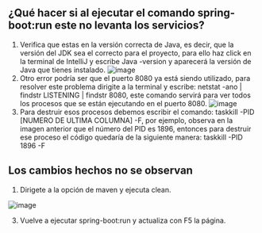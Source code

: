 ## ¿Qué hacer si al ejecutar el comando spring-boot:run este no levanta los servicios?
  1. Verifica que estas en la versión correcta de Java, es decir, que la versión del JDK sea el correcto para el proyecto, para ello haz click en la terminal de IntelliJ y escribe Java -version y aparecerá la versión de Java que tienes instalado.
![image](https://github.com/user-attachments/assets/90d96f93-a2fa-45dd-a3a3-0f3cf43682c3)
  2. Otro error podría ser que el puerto 8080 ya está siendo utilizado, para resolver este problema dirigite a la terminal y escribe: netstat -ano | findstr LISTENING | findstr 8080, este comando servirá para ver todos los procesos que se están ejecutando en el puerto 8080.
![image](https://github.com/user-attachments/assets/d147263f-a92a-45ec-960e-35d2ddecd518)
  3. Para destruir esos procesos debemos escribir el comando: taskkill -PID [NUMERO DE ULTIMA COLUMNA] -F, por ejemplo, observa en la imagen anterior que el número del PID es 1896, entonces para destruir ese proceso el código quedaría de la siguiente manera: taskkill -PID 1896 -F

## Los cambios hechos no se observan

  1. Dirigete a la opción de maven y ejecuta clean.

![image](https://github.com/user-attachments/assets/d20ff8af-c48b-4b18-847f-4b3c875b8478)

  3. Vuelve a ejecutar spring-boot:run y actualiza con F5 la página.
